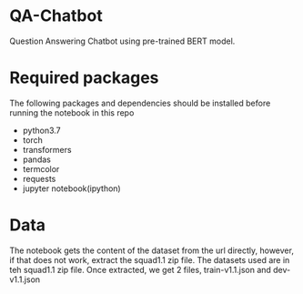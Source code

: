 # QA-Chatbot
Question Answering Chatbot using pre-trained BERT model. 

# Required packages
The following packages and dependencies should be installed before running the notebook in this repo
 - python3.7
 - torch
 - transformers
 - pandas
 - termcolor
 - requests
 - jupyter notebook(ipython)


# Data
The notebook gets the content of the dataset from the url directly, however, if that does not work, extract the squad1.1 zip file.
The datasets used are in teh squad1.1 zip file. Once extracted, we get 2 files, train-v1.1.json and dev-v1.1.json
